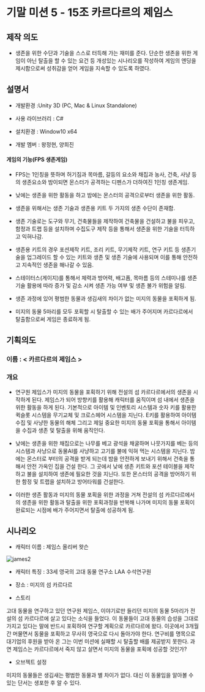 # 기말 미션 5 - 15조 카르다르의 제임스

## 제작 의도 

- 생존을 위한 수단과 기술을 스스로 터득해 가는 재미를 준다. 단순한 생존을 위한 게임이 아닌 탈출을 할 수 있는 요건 등 개성있는 시나리오를 작성하여 게임의 엔딩을 제시함으로써 성취감을 얻어 게임을 지속할 수 있도록 하였다.

## 설명서
- 개발환경 :Unity 3D (PC, Mac & Linux Standalone)

- 사용 라이브러리 : C#

- 설치환경 : Window10 x64

- 개발 멤버 : 왕정현, 양희진

#### 게임의 기능(FPS 생존게임)

- FPS는 1인칭을 뜻하며 허기짐과 목마름, 갈등의 요소와 채집과 농사, 건축, 사냥 등의 생존요소와 밤이되면 몬스터가 공격하는 디펜스가 더하여진 1인칭 생존게임.

- 낮에는 생존을 위한 활동을 하고 밤에는 몬스터의 공격으로부터 생존을 위한 활동.

- 생존을 위해서는 생존 기술과 생존용 키트 두 가지의 생존 수단이 존재함.
- 생존 기술로는 도구와 무기, 건축물들을 제작하여 건축물을 건설하고 불을 피우고, 함정과 트랩 등을 설치하며 수집도구 제작 등을 통해서 생존을 위한 기술을 터득하고 익혀나감. 
- 생존용 키트의 경우 포션제작 키트, 조리 키트, 무기제작 키트, 연구 키트 등 생존기술을 업그레이드 할 수 있는 키트와 생존 및 생존 기술에 사용되며 이를 통해 안전하고 지속적인 생존을 해나갈 수 있음.

- 스테이터스(게이지)를 통해서 체력과 방어력, 배고픔, 목마름 등의 스테미나를 생존 기술 활용에 따라 증가 및 감소 시켜 생존 가능 여부 및 생존 불가 위험을 알림.

- 생존 과정에 있어 평범한 동물과 생김새의 차이가 없는 미지의 동물을 포획하게 됨.

- 미지의 동물 5마리를 모두 포획할 시 탈출할 수 있는 배가 주어지며 카르다르에서 탈출함으로써 게임은 종료하게 됨.


## 기획의도
### 이름 : < 카르다르의 제임스 >

### 개요

- 연구원 제임스가 미지의 동물을 포획하기 위해 전설의 섬 카르다르에서의 생존을 시작하게 된다. 제임스가 되어 방향키를 활용해 캐릭터를 움직이며 섬 내에서 생존을 위한 활동을 하게 된다. 기본적으로 아이템 및 인벤토리 시스템과 숫자 키를 활용한 퀵슬롯 시스템을 무기교체 및 크로스헤어 시스템을 지닌다. E키를 활용하여 아이템 수집 및 사냥한 동물의 해체 그리고 제일 중요한 미지의 동물 포획을 통해서 아이템을 수집과 생존 및 탈출을 위해 움직인다.

- 낮에는 생존을 위한 채집으로는 나무를 베고 광석을 채굴하며 나뭇가지를 베는 등의 시스템과 사냥으로 동물AI를 사냥하고 고기를 불에 익혀 먹는 시스템을 지닌다. 밤에는 몬스터로 부터의 공격을 받게 되는데 밤을 안전하게 보내기 위해서 건축을 통해서 안전 가옥인 집을 건설 한다. 그 곳에서 낮에 생존 키트와 포션 테이블을 제작하고 불을 설치하여 생존에 필요한 것을 지닌다. 또한 몬스터의 공격을 방어하기 위한 함정 및 트랩을 설치하고 방어타워를 건설한다.

- 이러한 생존 활동과 미지의 동물 포획을 위한 과정을 거쳐 전설의 섬 카르다르에서의 생존을 위한 활동과 탈출을 위한 포획과정을 반복해 나가며 미지의 동물 포획이 완료되는 시점에 배가 주어지면서 탈출에 성공하게 됨.

## 시나리오  

- 캐릭터 이름 : 제임스 올리버 왓슨

![james2](https://user-images.githubusercontent.com/84564086/120948444-29bca380-c77d-11eb-8a65-2efd1de6d56d.jpg)

- 캐릭터 특징 : 33세 영국의 고대 동물 연구소 LAA 수석연구원 

- 장소 : 미지의 섬 카르다르

- 스토리  

고대 동물을 연구하고 있던 연구원 제임스, 이야기로만 들리던 미지의 동물 5마리가 전설의 섬 카르다르에 살고 있다는 소식을 들었다. 이 동물들이 고대 동물의 습성을 그대로 가지고 있다는 말에 반드시 포획하여 연구할 계획으로 카르다르에 왔다. 이곳에서 3개월간 머물면서 동물을 포획하고 무사히 영국으로 다시 돌아가야 한다. 연구비를 명목으로 대기업의 후원을 받아 온 그는 이번 미션에 실패할 시 탈출할 배를 제공받지 못한다. 과연 제임스는 카르다르에서 죽지 않고 살면서 미지의 동물을 포획에 성공할 것인가?

- 오브젝트 설정

미지의 동물들은 생김새는 평범한 동물과 별 차이가 없다. 대신 이 동물임을 알아볼 수 있는 단서는 생포한 후 알 수 있다.
